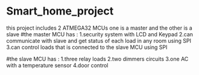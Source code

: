 # Smart_home_project
this project includes 2 ATMEGA32 MCUs one is a master and the other is a slave 
#the master MCU has :
  1.security system with LCD and Keypad
  2.can communicate with slave and get status of each load in any room using SPI 
  3.can control loads that is connected to the slave MCU using SPI

#the slave MCU has :
  1.three relay loads
  2.two dimmers circuits
  3.one AC with a temperature sensor
  4.door control
